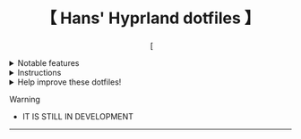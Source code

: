 <div align="center">
    <h1>【 Hans' Hyprland dotfiles 】</h1>
    <h3></h3>
</div>

<div align="center"> 

![]()
![]()
[![]()
![]() 
</a>

</div>

 <details> 
  <summary>Notable features</summary>
     
  - **Widgets**, AGS Widgets
  - **Animations**, a couple
</details>
<details> 
  <summary>Instructions</summary>
    
   - Automated installation for NixOS:
   ```bash
   bash <(curl -s "")
   ```
   - Manual installation, other distros and more:
     - See the [Wiki]()
     - (_Available in: English. Translations are welcome._)
</details>

<details> 
  <summary>Help improve these dotfiles!</summary>
    
   - If you'd like to suggest fixes or a new widget, feel free to [open an issue](https://github.com/hans-chrstn/.dotfiles/issues/new)
</details>

> [!WARNING]
> - IT IS STILL IN DEVELOPMENT

---

